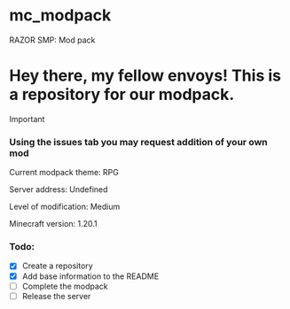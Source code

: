 # mc_modpack
RAZOR SMP: Mod pack

# Hey there, my fellow envoys! This is a repository for our modpack.


> [!IMPORTANT]
> ### Using the issues tab you may request addition of your own mod
> 
> Current modpack theme: RPG
> 
> Server address: Undefined
> 
> Level of modification: Medium
>
> Minecraft version: 1.20.1

### Todo:
- [x] Create a repository
- [x] Add base information to the README
- [ ] Complete the modpack
- [ ] Release the server  
